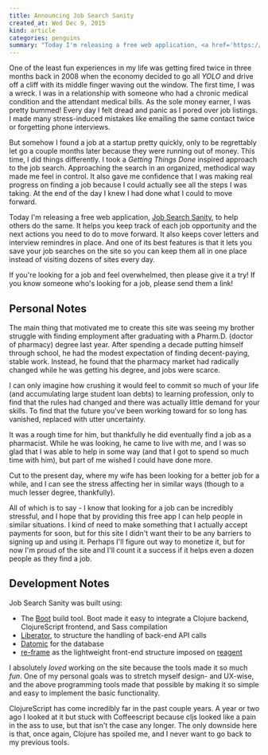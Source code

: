 ```yaml
---
title: Announcing Job Search Sanity
created_at: Wed Dec 9, 2015
kind: article
categories: penguins
summary: "Today I'm releasing a free web application, <a href='https://jobsearchsanity.com'>Job Search Sanity</a>. It lets you take a methodical approach to looking for a job search, helping you make progress and feel in control."
---
```


One of the least fun experiences in my life was getting fired twice in
three months back in 2008 when the economy decided to go all _YOLO_
and drive off a cliff with its middle finger waving out the
window. The first time, I was a wreck. I was in a relationship with
someone who had a chronic medical condition and the attendant medical
bills. As the sole money earner, I was pretty bummed! Every day I felt
dread and panic as I pored over job listings. I made many
stress-induced mistakes like emailing the same contact twice or
forgetting phone interviews.

But somehow I found a job at a startup pretty quickly, only to be
regrettably let go a couple months later because they were running out
of money. This time, I did things differently. I took a _Getting
Things Done_ inspired approach to the job search. Approaching the 
search in an organized, methodical way made me feel in control. It
also gave me confidence that I was making real progress on finding a
job because I could actually see all the steps I was taking. At the
end of the day I knew I had done what I could to move forward.

Today I'm releasing a free web application,
[Job Search Sanity](https://jobsearchsanity.com), to help others do
the same. It helps you keep track of each job opportunity and the next
actions you need to do to move forward. It also keeps cover letters
and interview remindres in place. And one of its best features is that
it lets you save your job searches on the site so you can keep them
all in one place instead of visiting dozens of sites every day.

If you're looking for a job and feel overwhelmed, then
please give it a try! If you know someone who's looking for a job,
please send them a link!

## Personal Notes

The main thing that motivated me to create this site was seeing my
brother struggle with finding employment after graduating with a
Pharm.D. (doctor of pharmacy) degree last year. After spending a
decade putting himself through school, he had the modest expectation
of finding decent-paying, stable work. Instead, he found that the
pharmacy market had radically changed while he was getting his degree,
and jobs were scarce.

I can only imagine how crushing it would feel to commit so much of
your life (and accumulating large student loan debts) to learning
profession, only to find that the rules had changed and there was
actually little demand for your skills. To find that the future you've
been working toward for so long has vanished, replaced with utter
uncertainty.

It was a rough time for him, but thankfully he did eventually find a
job as a pharmacist. While he was looking, he came to live with me,
and I was so glad that I was able to help in some way (and that I got
to spend so much time with him), but part of me wished I could have
done more.

Cut to the present day, where my wife has been looking for a better
job for a while, and I can see the stress affecting her in similar
ways (though to a much lesser degree, thankfully).

All of which is to say - I know that looking for a job can be
incredibly stressful, and I hope that by providing this free app I can
help people in similar situations. I kind of need to make something
that I actually accept payments for soon, but for this site I didn't
want their to be any barriers to signing up and using it. Perhaps I'll
figure out way to monetize it, but for now I'm proud of the site and
I'll count it a success if it helps even a dozen people as they find a
job.

## Development Notes

Job Search Sanity was built using:

* The [Boot](http://boot-clj.com/) build tool. Boot made it easy to
  integrate a Clojure backend, ClojureScript frontend, and Sass
  compilation
* [Liberator](http://clojure-liberator.github.io/liberator/), to
  structure the handling of back-end API calls
* [Datomic](/programming/datomic-for-five-year-olds/) for the database
* [re-frame](https://github.com/Day8/re-frame) as the lightweight
  front-end structure imposed on
  [reagent](https://reagent-project.github.io/)

I absolutely *loved* working on the site because the tools made it so
much *fun*. One of my personal goals was to stretch myself design- and
UX-wise, and the above programming tools made that possible by making
it so simple and easy to implement the basic functionality.

ClojureScript has come incredibly far in the past couple years. A year
or two ago I looked at it but stuck with Coffeescript because cljs
looked like a pain in the ass to use, but that isn't the case any
longer. The only downside here is that, once again, Clojure has
spoiled me, and I never want to go back to my previous tools.
